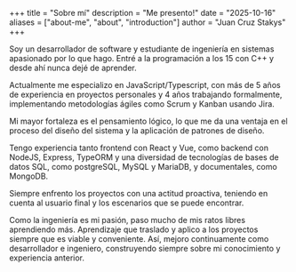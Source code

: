 +++
title = "Sobre mí"
description = "Me presento!"
date = "2025-10-16"
aliases = ["about-me", "about", "introduction"]
author = "Juan Cruz Stakys"
+++

Soy un desarrollador de software y estudiante de ingeniería en sistemas apasionado por lo que hago. Entré a la programación a los 15 con C++ y desde ahí nunca dejé de aprender.

Actualmente me especializo en JavaScript/Typescript, con más de 5 años de experiencia en proyectos personales y 4 años trabajando formalmente, implementando metodologías ágiles como Scrum y Kanban usando Jira.

Mi mayor fortaleza es el pensamiento lógico, lo que me da una ventaja en el proceso del diseño del sistema y la aplicación de patrones de diseño.

Tengo experiencia tanto frontend con React y Vue, como backend con NodeJS, Express, TypeORM y una diversidad de tecnologías de bases de datos SQL, como postgreSQL, MySQL y MariaDB, y documentales, como MongoDB.

Siempre enfrento los proyectos con una actitud proactiva, teniendo en cuenta al usuario final y los escenarios que se puede encontrar.

Como la ingeniería es mi pasión, paso mucho de mis ratos libres aprendiendo más. Aprendizaje que traslado y aplico a los proyectos siempre que es viable y conveniente. Así, mejoro continuamente como desarrollador e ingeniero, construyendo siempre sobre mi conocimiento y experiencia anterior.
